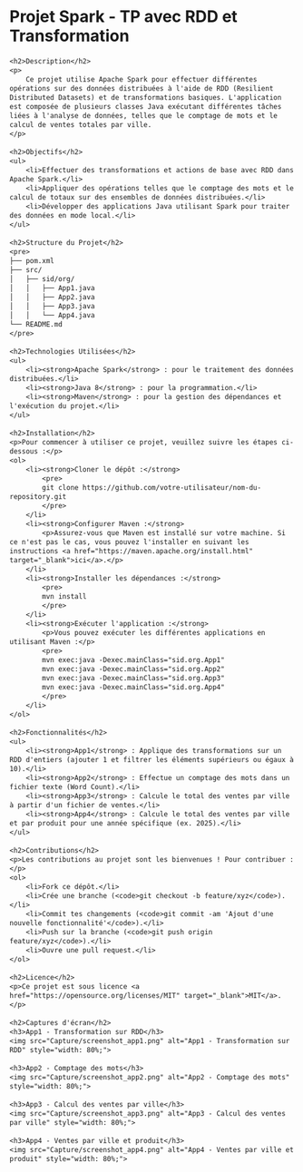 <!DOCTYPE html>
<html lang="fr">
<head>
    <meta charset="UTF-8">
    <meta name="viewport" content="width=device-width, initial-scale=1.0">
    <title>Projet Spark - TP avec RDD et Transformation</title>
</head>
<body>
    <h1>Projet Spark - TP avec RDD et Transformation</h1>

    <h2>Description</h2>
    <p>
        Ce projet utilise Apache Spark pour effectuer différentes opérations sur des données distribuées à l'aide de RDD (Resilient Distributed Datasets) et de transformations basiques. L'application est composée de plusieurs classes Java exécutant différentes tâches liées à l'analyse de données, telles que le comptage de mots et le calcul de ventes totales par ville.
    </p>

    <h2>Objectifs</h2>
    <ul>
        <li>Effectuer des transformations et actions de base avec RDD dans Apache Spark.</li>
        <li>Appliquer des opérations telles que le comptage des mots et le calcul de totaux sur des ensembles de données distribuées.</li>
        <li>Développer des applications Java utilisant Spark pour traiter des données en mode local.</li>
    </ul>

    <h2>Structure du Projet</h2>
    <pre>
    ├── pom.xml
    ├── src/
    │   ├── sid/org/
    │   │   ├── App1.java
    │   │   ├── App2.java
    │   │   ├── App3.java
    │   │   └── App4.java
    └── README.md
    </pre>

    <h2>Technologies Utilisées</h2>
    <ul>
        <li><strong>Apache Spark</strong> : pour le traitement des données distribuées.</li>
        <li><strong>Java 8</strong> : pour la programmation.</li>
        <li><strong>Maven</strong> : pour la gestion des dépendances et l'exécution du projet.</li>
    </ul>

    <h2>Installation</h2>
    <p>Pour commencer à utiliser ce projet, veuillez suivre les étapes ci-dessous :</p>
    <ol>
        <li><strong>Cloner le dépôt :</strong>
            <pre>
            git clone https://github.com/votre-utilisateur/nom-du-repository.git
            </pre>
        </li>
        <li><strong>Configurer Maven :</strong>
            <p>Assurez-vous que Maven est installé sur votre machine. Si ce n'est pas le cas, vous pouvez l'installer en suivant les instructions <a href="https://maven.apache.org/install.html" target="_blank">ici</a>.</p>
        </li>
        <li><strong>Installer les dépendances :</strong>
            <pre>
            mvn install
            </pre>
        </li>
        <li><strong>Exécuter l'application :</strong>
            <p>Vous pouvez exécuter les différentes applications en utilisant Maven :</p>
            <pre>
            mvn exec:java -Dexec.mainClass="sid.org.App1"
            mvn exec:java -Dexec.mainClass="sid.org.App2"
            mvn exec:java -Dexec.mainClass="sid.org.App3"
            mvn exec:java -Dexec.mainClass="sid.org.App4"
            </pre>
        </li>
    </ol>

    <h2>Fonctionnalités</h2>
    <ul>
        <li><strong>App1</strong> : Applique des transformations sur un RDD d'entiers (ajouter 1 et filtrer les éléments supérieurs ou égaux à 10).</li>
        <li><strong>App2</strong> : Effectue un comptage des mots dans un fichier texte (Word Count).</li>
        <li><strong>App3</strong> : Calcule le total des ventes par ville à partir d'un fichier de ventes.</li>
        <li><strong>App4</strong> : Calcule le total des ventes par ville et par produit pour une année spécifique (ex. 2025).</li>
    </ul>

    <h2>Contributions</h2>
    <p>Les contributions au projet sont les bienvenues ! Pour contribuer :</p>
    <ol>
        <li>Fork ce dépôt.</li>
        <li>Crée une branche (<code>git checkout -b feature/xyz</code>).</li>
        <li>Commit tes changements (<code>git commit -am 'Ajout d'une nouvelle fonctionnalité'</code>).</li>
        <li>Push sur la branche (<code>git push origin feature/xyz</code>).</li>
        <li>Ouvre une pull request.</li>
    </ol>

    <h2>Licence</h2>
    <p>Ce projet est sous licence <a href="https://opensource.org/licenses/MIT" target="_blank">MIT</a>.</p>

    <h2>Captures d'écran</h2>
    <h3>App1 - Transformation sur RDD</h3>
    <img src="Capture/screenshot_app1.png" alt="App1 - Transformation sur RDD" style="width: 80%;">

    <h3>App2 - Comptage des mots</h3>
    <img src="Capture/screenshot_app2.png" alt="App2 - Comptage des mots" style="width: 80%;">

    <h3>App3 - Calcul des ventes par ville</h3>
    <img src="Capture/screenshot_app3.png" alt="App3 - Calcul des ventes par ville" style="width: 80%;">

    <h3>App4 - Ventes par ville et produit</h3>
    <img src="Capture/screenshot_app4.png" alt="App4 - Ventes par ville et produit" style="width: 80%;">

</body>
</html>
